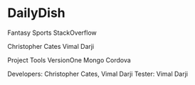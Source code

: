 # DailyDish
Fantasy Sports StackOverflow

Christopher Cates
Vimal Darji

Project Tools
VersionOne
Mongo
Cordova

Developers: Christopher Cates, Vimal Darji
Tester: Vimal Darji

